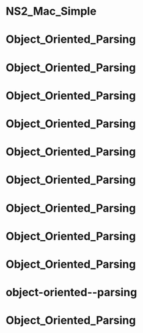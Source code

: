# NS2_Mac_Simple
# Object_Oriented_Parsing
# Object_Oriented_Parsing
# Object_Oriented_Parsing
# Object_Oriented_Parsing
# Object_Oriented_Parsing
# Object_Oriented_Parsing
# Object_Oriented_Parsing
# Object_Oriented_Parsing
# Object_Oriented_Parsing
# object-oriented--parsing
# Object_Oriented_Parsing
